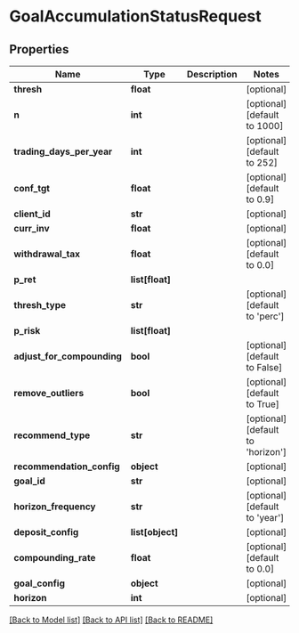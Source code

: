 # GoalAccumulationStatusRequest

## Properties
Name | Type | Description | Notes
------------ | ------------- | ------------- | -------------
**thresh** | **float** |  | [optional] 
**n** | **int** |  | [optional] [default to 1000]
**trading_days_per_year** | **int** |  | [optional] [default to 252]
**conf_tgt** | **float** |  | [optional] [default to 0.9]
**client_id** | **str** |  | [optional] 
**curr_inv** | **float** |  | [optional] 
**withdrawal_tax** | **float** |  | [optional] [default to 0.0]
**p_ret** | **list[float]** |  | 
**thresh_type** | **str** |  | [optional] [default to 'perc']
**p_risk** | **list[float]** |  | 
**adjust_for_compounding** | **bool** |  | [optional] [default to False]
**remove_outliers** | **bool** |  | [optional] [default to True]
**recommend_type** | **str** |  | [optional] [default to 'horizon']
**recommendation_config** | **object** |  | [optional] 
**goal_id** | **str** |  | [optional] 
**horizon_frequency** | **str** |  | [optional] [default to 'year']
**deposit_config** | **list[object]** |  | [optional] 
**compounding_rate** | **float** |  | [optional] [default to 0.0]
**goal_config** | **object** |  | [optional] 
**horizon** | **int** |  | [optional] 

[[Back to Model list]](../README.md#documentation-for-models) [[Back to API list]](../README.md#documentation-for-api-endpoints) [[Back to README]](../README.md)



